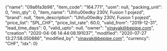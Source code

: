 {"name": "09a6fa3b96", "item_code": "164.771", "uom": null, "packing_unit": 0, "min_qty": 0, "item_name": "Uhl\u00edky 230V, Fusion 1 pojezd", "brand": null, "item_description": "Uhl\u00edky 230V, Fusion 1 pojezd", "price_list": "SPL_CHF", "price_list_rate": 60.0, "valid_from": "2019-12-31", "lead_time_days": 0, "valid_upto": null, "owner": "vinayak@bepipe.com", "creation": "2020-04-06 14:44:08.191037", "modified": "2020-07-27 13:27:58.050886", "modified_by": "vinayak@bepipe.com", "currency": "CHF", "idx": 0}
